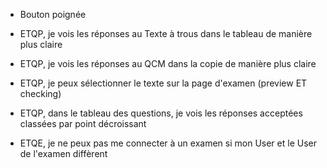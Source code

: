 <!-- -   Ne plus mettre en gris / disabled les radio -->

-   Bouton poignée
<!-- -   enlever coloration jaune -->

-   ETQP, je vois les réponses au Texte à trous dans le tableau de manière plus claire

-   ETQP, je vois les réponses au QCM dans la copie de manière plus claire

-   ETQP, je peux sélectionner le texte sur la page d'examen (preview ET checking)

-   ETQP, dans le tableau des questions, je vois les réponses acceptées classées par point décroissant

-   ETQE, je ne peux pas me connecter à un examen si mon User et le User de l'examen diffèrent
